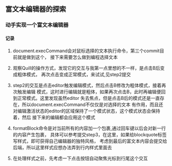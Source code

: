 ## 富文本编辑器的探索

### 动手实现一个富文本编辑器

#### 记录

1. document.execCommand会对鼠标选择的文本执行命令，第三个commit目前就是做到这个，
接下来需要怎么做到编程选择文本

2. 观察Quill的操作方式，发现它的交互与我第一点里想的不一样，是点击B后变成粗体模式，
再次点击变成正常模式，来试试,见step2提交

3. step2的交互是点击editor触发编辑模式，然后点击B修改为粗体模式，接着再次触发编辑
模式，这时进行编辑就是粗体，如果再次点击B，此时再编辑便回到正常模式。这里发现虽然editor
失去焦点，但是点击B后的模式还是一直存在，所以document.execCommand不仅仅是对选择的文本
有作用，而且还对编辑激活状态的editor的区域保持了一个模式状态，这个模式状态会保持着，然后
接下来的编辑都会应用这个模式

4. formatBlock命令是对当前所有的内容加一个包裹,通过回车键以后会对新一行的内容产生包裹，
具体可以参考提交step3，在这里，如果给blockquote标签写样式，即可获得自己编辑器的独特风格，
考虑到最后的富文本内容会提交给后端，所以这里样式应想办法弄到行内样式里面去

5. 在处理样式之前，先考虑一下点击按钮自动聚焦光标到行尾这个交互
